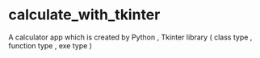 # calculate_with_tkinter
A calculator app which is created by Python , Tkinter library  ( class type , function type , exe type )
